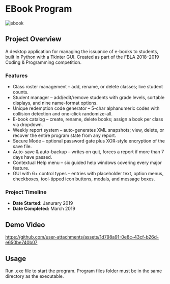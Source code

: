 # EBook Program

![ebook](https://github.com/user-attachments/assets/738211a7-71f7-4146-a89e-af551730aaf3)

## Project Overview

A desktop application for managing the issuance of e-books to students, built in Python with a Tkinter GUI. Created as part of the FBLA 2018–2019 Coding & Programming competition.

### Features

- Class roster management – add, rename, or delete classes; live student counts.
- Student manager – add/edit/remove students with grade levels, sortable displays, and nine name-format options.
- Unique redemption code generator – 5-char alphanumeric codes with collision detection and one-click randomize-all.
- E-book catalog – create, rename, delete books; assign a book per class via dropdown.
- Weekly report system – auto-generates XML snapshots; view, delete, or recover the entire program state from any report.
- Secure Mode – optional password gate plus XOR-style encryption of the save file.
- Auto-save & auto-backup – writes on quit, forces a report if more than 7 days have passed.
- Contextual Help menu – six guided help windows covering every major feature.
- GUI with 6+ control types – entries with placeholder text, option menus, checkboxes, tool-tipped icon buttons, modals, and message boxes.

### Project Timeline

- **Date Started:** Janurary 2019
- **Date Completed:** March 2019

## Demo Video

https://github.com/user-attachments/assets/1d798a91-0e8c-43cf-b26d-e650be740b07

## Usage

Run .exe file to start the program. Program files folder must be in the same directory as the executable.
